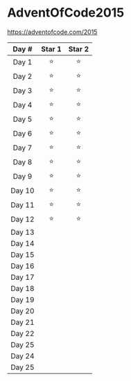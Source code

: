 # AdventOfCode2015

https://adventofcode.com/2015

| Day #  | Star 1 | Star 2 |
| :----: | :----: | :----: |
| Day 1  |   ⭐   |   ⭐  |
| Day 2  |   ⭐   |   ⭐  |
| Day 3  |   ⭐   |   ⭐  |
| Day 4  |   ⭐   |   ⭐  |
| Day 5  |   ⭐   |   ⭐  | 
| Day 6  |   ⭐   |   ⭐  |
| Day 7  |   ⭐   |   ⭐  |
| Day 8  |   ⭐   |   ⭐  |
| Day 9  |   ⭐   |   ⭐  |
| Day 10 |   ⭐   |   ⭐  |
| Day 11 |   ⭐   |   ⭐  |
| Day 12 |   ⭐   |   ⭐  |
| Day 13 |        |        |
| Day 14 |        |        |
| Day 15 |        |        |
| Day 16 |        |        |
| Day 17 |        |        |
| Day 18 |        |        |
| Day 19 |        |        |
| Day 20 |        |        |
| Day 21 |        |        |
| Day 22 |        |        |
| Day 25 |        |        |
| Day 24 |        |        |
| Day 25 |        |        |

